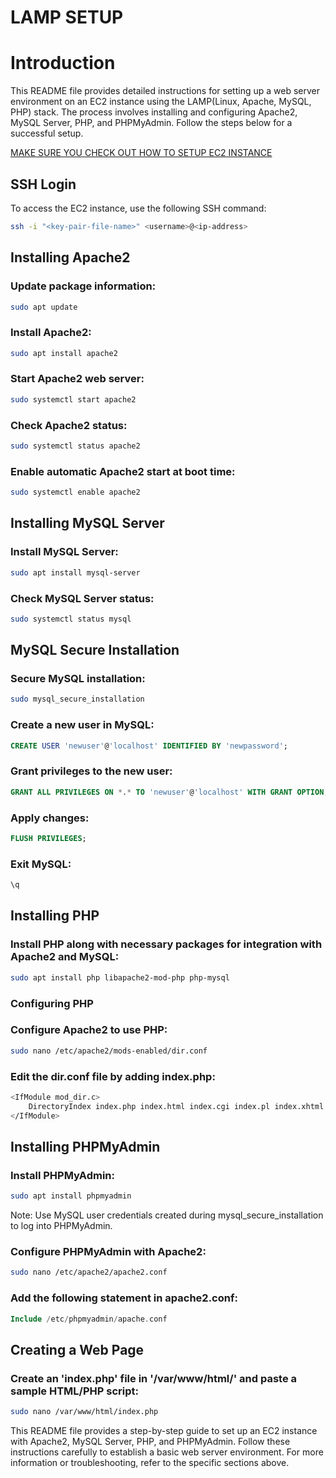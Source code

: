 # LAMP SETUP

# Introduction
This README file provides detailed instructions for setting up a web server environment on an EC2 instance using the LAMP(Linux, Apache, MySQL, PHP) stack. The process involves installing and configuring Apache2, MySQL Server, PHP, and PHPMyAdmin. Follow the steps below for a successful setup.

[MAKE SURE YOU CHECK OUT HOW TO SETUP EC2 INSTANCE](/EC2_INSTANCE_SETUP.md)
## SSH Login
To access the EC2 instance, use the following SSH command:

``` bash
ssh -i "<key-pair-file-name>" <username>@<ip-address>
```


## Installing Apache2
### Update package information:

``` bash
sudo apt update
```

### Install Apache2:

``` bash
sudo apt install apache2
```
### Start Apache2 web server:

``` bash
sudo systemctl start apache2
```

### Check Apache2 status:

``` bash
sudo systemctl status apache2
```

### Enable automatic Apache2 start at boot time:

``` bash
sudo systemctl enable apache2
```


## Installing MySQL Server
### Install MySQL Server:

``` bash
sudo apt install mysql-server
```

### Check MySQL Server status:

``` bash
sudo systemctl status mysql
```


## MySQL Secure Installation

### Secure MySQL installation:

``` bash
sudo mysql_secure_installation
```

### Create a new user in MySQL:

``` sql
CREATE USER 'newuser'@'localhost' IDENTIFIED BY 'newpassword';

```
### Grant privileges to the new user:

``` sql
GRANT ALL PRIVILEGES ON *.* TO 'newuser'@'localhost' WITH GRANT OPTION;
```

### Apply changes:

``` sql
FLUSH PRIVILEGES;
```

### Exit MySQL:

``` sql
\q
```


## Installing PHP
### Install PHP along with necessary packages for integration with Apache2 and MySQL:


``` bash
sudo apt install php libapache2-mod-php php-mysql
```

### Configuring PHP
### Configure Apache2 to use PHP:

``` bash
sudo nano /etc/apache2/mods-enabled/dir.conf
```

### Edit the dir.conf file by adding index.php:

``` bash
<IfModule mod_dir.c>
    DirectoryIndex index.php index.html index.cgi index.pl index.xhtml index.htm
</IfModule>
```


## Installing PHPMyAdmin
### Install PHPMyAdmin:

``` bash
sudo apt install phpmyadmin
```
Note: Use MySQL user credentials created during mysql_secure_installation to log into PHPMyAdmin.

### Configure PHPMyAdmin with Apache2:

``` bash
sudo nano /etc/apache2/apache2.conf
```

### Add the following statement in apache2.conf:

``` php
Include /etc/phpmyadmin/apache.conf
```


## Creating a Web Page
### Create an 'index.php' file in '/var/www/html/' and paste a sample HTML/PHP script:

``` bash
sudo nano /var/www/html/index.php
```
This README file provides a step-by-step guide to set up an EC2 instance with Apache2, MySQL Server, PHP, and PHPMyAdmin. Follow these instructions carefully to establish a basic web server environment. For more information or troubleshooting, refer to the specific sections above.






